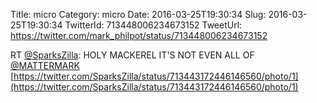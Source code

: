 Title: micro
Category: micro
Date: 2016-03-25T19:30:34
Slug: 2016-03-25T19:30:34
TwitterId: 713448006234673152
TweetUrl: https://twitter.com/mark_philpot/status/713448006234673152

RT [@SparksZilla](https://twitter.com/SparksZilla): HOLY MACKEREL IT'S NOT EVEN ALL OF [@MATTERMARK](https://twitter.com/MATTERMARK) [https://twitter.com/SparksZilla/status/713443172446146560/photo/1](https://twitter.com/SparksZilla/status/713443172446146560/photo/1)